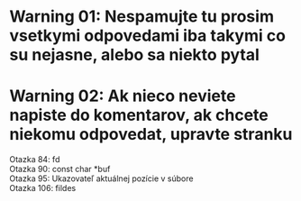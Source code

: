 <h1>Warning 01: Nespamujte tu prosim vsetkymi odpovedami iba takymi co su nejasne, alebo sa niekto pytal</h1><h1>Warning 02: Ak nieco neviete napiste do komentarov, ak chcete niekomu odpovedat, upravte stranku</h1><p>Otazka 84: fd<br />Otazka 90: const char *buf<br />Otazka 95: Ukazovateľ aktuálnej pozície v súbore<br />Otazka 106: fildes</p><br />